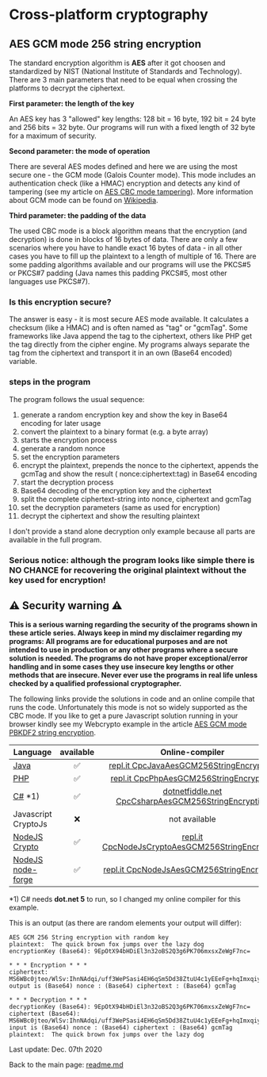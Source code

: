 # Cross-platform cryptography

## AES GCM mode 256 string encryption

The standard encryption algorithm is **AES** after it got choosen and standardized by NIST (National Institute of Standards and Technology). There are 3 main parameters that need to be equal when crossing the platforms to decrypt the ciphertext.

**First parameter: the length of the key**

An AES key has 3 "allowed" key lengths: 128 bit = 16 byte, 192 bit = 24 byte and 256 bits = 32 byte. Our programs will run with a fixed length of 32 byte for a maximum of security.

**Second parameter: the mode of operation**

There are several AES modes defined and here we are using the most secure one - the GCM mode (Galois Counter mode). This mode includes an authentication check (like a HMAC) encryption and detects any kind of tampering (see my article on [AES CBC mode tampering](aes_cbc_tampering.md)). More information about GCM mode can be found on [Wikipedia](https://en.wikipedia.org/wiki/Galois/Counter_Mode).

**Third parameter: the padding of the data**

The used CBC mode is a block algorithm means that the encryption (and decryption) is done in blocks of 16 bytes of data. There are only a few scenarios where you have to handle exact 16 bytes of data - in all other cases you have to fill up the plaintext to a length of multiple of 16. There are some padding algorithms available and our programs will use the PKCS#5 or PKCS#7 padding (Java names this padding PKCS#5, most other languages use PKCS#7).

### Is this encryption secure?

The answer is easy - it is most secure AES mode available. It calculates a checksum (like a HMAC) and is often named as "tag" or "gcmTag". Some frameworks like Java append the tag to the ciphertext, others like PHP get the tag directly from the cipher engine. My programs always separate the tag from the ciphertext and transport it in an own (Base64 encoded) variable.

### steps in the program

The program follows the usual sequence:
1. generate a random encryption key and show the key in Base64 encoding for later usage
2. convert the plaintext to a binary format (e.g. a byte array)
3. starts the encryption process
4. generate a random nonce
5. set the encryption parameters
6. encrypt the plaintext, prepends the nonce to the ciphertext, appends the gcmTag and show the result ( nonce:ciphertext:tag) in Base64 encoding
7. start the decryption process
8. Base64 decoding of the encryption key and the ciphertext
9. split the complete ciphertext-string into nonce, ciphertext and gcmTag
10. set the decryption parameters (same as used for encryption)
11. decrypt the ciphertext and show the resulting plaintext

I don't provide a stand alone decryption only example because all parts are available in the full program.

### **Serious notice: although the program looks like simple there is NO CHANCE for recovering the original plaintext without the key used for encryption!**

## :warning: Security warning :warning:

**This is a serious warning regarding the security of the programs shown in these article series.  Always keep in mind my disclaimer regarding my programs: All programs are for educational purposes and are not intended to use in production or any other programs where a  secure solution is needed. The programs do not have proper exceptional/error handling and in some cases they use insecure key lengths or other methods that are insecure. Never ever use the programs in real life unless checked by a qualified professional cryptographer.**

The following links provide the solutions in code and an online compile that runs the code. Unfortunately this mode is not so widely supported as the CBC mode. If you like to get a pure Javascript solution running in your browser kindly see my Webcrypto example in the article [AES GCM mode PBKDF2 string encryption](aes_gcm_256_pbkdf2_string_encryption.md).

| Language | available | Online-compiler
| ------ | :---: | :----: |
| [Java](AesGcm256StringEncryption/AesGcm256StringEncryption.java) | :white_check_mark: | [repl.it CpcJavaAesGCM256StringEncryption](https://repl.it/@javacrypto/CpcJavaAesGcm256StringEncryption#Main.java/)
| [PHP](AesGcm256StringEncryption/AesGcm256StringEncryption.php) | :white_check_mark: | [repl.it CpcPhpAesGCM256StringEncryption](https://repl.it/@javacrypto/CpcPhpAesGcm256StringEncryption#main.php/)
| [C#](AesGcm256StringEncryption/AesGcm256StringEncryption.cs) *1) | :white_check_mark: | [dotnetfiddle.net  CpcCsharpAesGCM256StringEncryption](https://dotnetfiddle.net/c91C0t/)
| Javascript CryptoJs | :x: | not available
| [NodeJS Crypto](AesGcm256StringEncryption/AesGcm256StringEncryptionNodeJsCrypto.js) | :white_check_mark: | [repl.it CpcNodeJsCryptoAesGCM256StringEncryption](https://repl.it/@javacrypto/CpcNodeJsCryptoAesGcm256StringEncryption#index.js/)
| [NodeJS node-forge](AesGcm256StringEncryption/AesGcm256StringEncryptionNodeJs.js) | :white_check_mark: | [repl.it CpcNodeJsAesGCM256StringEncryption](https://repl.it/@javacrypto/CpcNodeJsAesGcm256StringEncryption#index.js/)

*1) C# needs **dot.net 5** to run, so I changed my online compiler for this example.

This is an output (as there are random elements your output will differ):

```plaintext
AES GCM 256 String encryption with random key
plaintext:  The quick brown fox jumps over the lazy dog
encryptionKey (Base64): 9EpOtX94bHDiEl3n32oBS2Q3g6PK706mxsxZeWgF7nc=

* * * Encryption * * *
ciphertext: MS6WBc0jteo/WlSv:IhnNAdqi/uff3WePSasi4EH6qSm5Dd38ZtuU4c1yEEeFg+hqImxqiyDY/g==:WxoZfgL539r+0JvBfn+DbQ==
output is (Base64) nonce : (Base64) ciphertext : (Base64) gcmTag

* * * Decryption * * *
decryptionKey (Base64): 9EpOtX94bHDiEl3n32oBS2Q3g6PK706mxsxZeWgF7nc=
ciphertext (Base64): MS6WBc0jteo/WlSv:IhnNAdqi/uff3WePSasi4EH6qSm5Dd38ZtuU4c1yEEeFg+hqImxqiyDY/g==:WxoZfgL539r+0JvBfn+DbQ==
input is (Base64) nonce : (Base64) ciphertext : (Base64) gcmTag
plaintext:  The quick brown fox jumps over the lazy dog

```

Last update: Dec. 07th 2020

Back to the main page: [readme.md](readme.md)